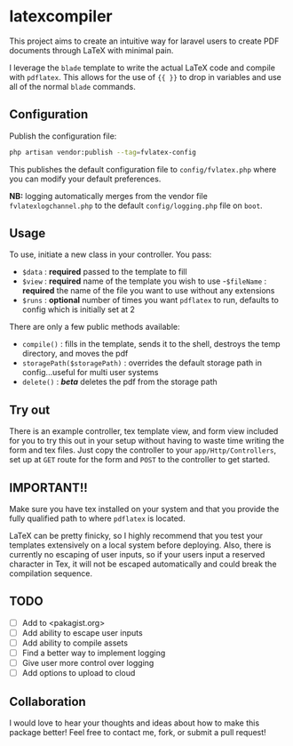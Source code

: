 # latexcompiler

This project aims to create an intuitive way for laravel users to create PDF documents through LaTeX with minimal pain.

I leverage the `blade` template to write the actual LaTeX code and compile with `pdflatex`. This allows for the use of `{{ }}` to drop in variables and use all of the normal `blade` commands.

## Configuration

Publish the configuration file:

```bash
php artisan vendor:publish --tag=fvlatex-config
```

This publishes the default configuration file to `config/fvlatex.php` where you can modify your default preferences.

**NB:** logging automatically merges from the vendor file `fvlatexlogchannel.php` to the default `config/logging.php` file on `boot`.

## Usage

To use, initiate a new class in your controller. You pass:
- `$data` : **required** passed to the template to fill
- `$view` : **required** name of the template you wish to use
-`$fileName` : **required** the name of the file you want to use without any extensions
- `$runs` : **optional** number of times you want `pdflatex` to run, defaults to config which is initially set at 2

There are only a few public methods available:
- `compile()` : fills in the template, sends it to the shell, destroys the temp directory, and moves the pdf
- `storagePath($storagePath)` : overrides the default storage path in config...useful for multi user systems
- `delete()` : ***beta*** deletes the pdf from the storage path

## Try out

There is an example controller, tex template view, and form view included for you to try this out in your setup without having to waste time writing the form and tex files. Just copy the controller to your `app/Http/Controllers`, set up at `GET` route for the form and `POST` to the controller to get started.

## IMPORTANT!!

Make sure you have tex installed on your system and that you provide the fully qualified path to where `pdflatex` is located.

LaTeX can be pretty finicky, so I highly recommend that you test your templates extensively on a local system before deploying. Also, there is currently no escaping of user inputs, so if your users input a reserved character in Tex, it will not be escaped automatically and could break the compilation sequence.

## TODO

- [ ] Add to <pakagist.org>
- [ ] Add ability to escape user inputs
- [ ] Add ability to compile assets
- [ ] Find a better way to implement logging
- [ ] Give user more control over logging
- [ ] Add options to upload to cloud

## Collaboration

I would love to hear your thoughts and ideas about how to make this package better! Feel free to contact me, fork, or submit a pull request!
